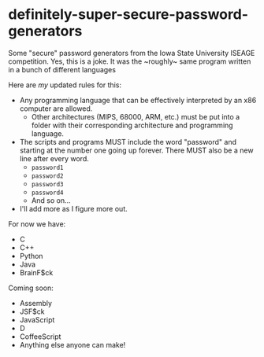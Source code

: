 # definitely-super-secure-password-generators
Some "secure" password generators from the Iowa State University ISEAGE competition.  Yes, this is a joke.  It was the ~roughly~ same program written in a bunch of different languages

Here are *my* updated rules for this:
* Any programming language that can be effectively interpreted by an x86 computer are allowed. 
  * Other architectures (MIPS, 68000, ARM, etc.) must be put into a folder with their corresponding architecture and programming language. 
* The scripts and programs MUST include the word "password" and starting at the number one going up forever.  There MUST also be a new line after every word.
  * `password1`
  * `password2`
  * `password3`
  * `password4`
  * And so on...
* I'll add more as I figure more out.

For now we have:
* C
* C++
* Python
* Java
* BrainF$ck

Coming soon:
* Assembly
* JSF$ck
* JavaScript
* D
* CoffeeScript
* Anything else anyone can make!
